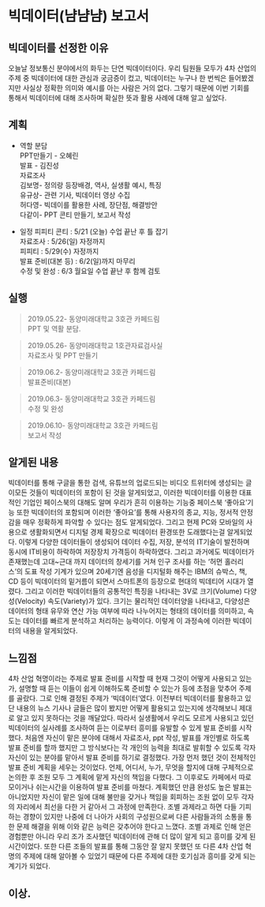 # 빅데이터(냠냠냠) 보고서

## 빅데이터를 선정한 이유

오늘날 정보통신 분야에서의 화두는 단연 빅데이터이다.
우리 팀원들 모두가 4차 산업의 주제 중 빅데이터에 대한 관심과 궁금증이 컸고,
빅데이터는 누구나 한 번씩은 들어봤겠지만 사실상 정확한 의미와 예시를
아는 사람은 거의 없다.
그렇기 때문에 이번 기회를 통해서 빅데이터에 대해 조사하며 
확실한 뜻과 활용 사례에 대해 알고 싶었다.



## 계획
- 역할 분담  
PPT만들기 - 오혜린  
발표 - 김진성   
자료조사  
김보명- 정의랑 등장배경, 역사, 실생활 예시, 특징  
유규상- 관련 기사, 빅데이터 영상 수집  
허다영- 빅데이를 활용한 사례, 장단점, 해결방안  
다같이- PPT 콘티 만들기, 보고서 작성

- 일정
피피티 콘티 : 5/21 (오늘) 수업 끝난 후 틀 잡기  
자료조사 : 5/26(일) 자정까지  
피피티 : 5/29(수) 자정까지  
발표 준비(대본 등) : 6/2(일)까지 마무리  
수정 및 완성 : 6/3 월요일 수업 끝난 후 함께 검토  



## 실행

>2019.05.22- 동양미래대학교 3호관 카페드림  
PPT 및 역활 분담.
  
> 2019.05.26- 동양미래대학교 1호관자료검사실  
자료조사 및 PPT 만들기  

>2019.06.2- 동양미래대학교 3호관 카페드림  
발표준비(대본)  

>2019.06.3- 동양미래대학교 3호관 카페드림   
수정 및 완성  

>2019.06.10- 동양미래대학교 3호관 카페드림  
보고서 작성

## 알게된 내용

빅데이터를 통해 구글을 통한 검색, 유튜브의 업로드되는 비디오 트위터에 생성되는 글 이모든 것들이 빅데이터의 포함이 된 것을 알게되었고, 이러한 빅데이터를 이용한 대표적인 기업인 페이스북의 대해도 알며 우리가 흔히 이용하는 기능중 페이스북 ‘좋아요’기능 또한 빅데이터의 포함되며 이러한 ‘좋아요’를 통해 사용자의 종교, 지능, 정서적 안정감을 매우 정확하게 파악할 수 있다는 점도 알게되었다. 그리고 현제 PC와 모바일의 사용으로 생활화되면서 디지털 경제 확장으로 빅데이터 환경또한 도래했다는걸 알게되었다. 이렇게 다양한 데이터들이 생성되어 데이터 수집, 저장, 분석의 IT기술이 발전하며 동시에 IT비용이 하락하여 저장장치 가격등이 하락하였다. 그리고 과거에도 빅데이터가 존재했는데 고대~근대 까지 데이터의 창세기를 거쳐 인구 조사를 하는 ‘허먼 홀러리스’의 도표 작성 기계가 있으며 20세기엔 음성을 디지털화 해주는 IBM의 슈박스, 책, CD 등이 빅데이터의 밑거름이 되면서 스마트폰의 등장으로 현대의 빅데티어 시대가 열렸다. 그리고 이러한 빅데이터들의 공통적인 특징을 나타내는 3V로 크기(Volume) 다양성(Velocity) 속도(Variety)가 있다. 크기는 물리적인 데이터양을 나타내고, 다양성은 데이터의 형태 유무와 연산 가능 여부에 따라 나누어지는 형태의 데이터를 의미하고, 속도는 데이터를 빠르게 분석하고 처리하는 능력이다. 이렇게 이 과정속에 이러한 빅데이터의 내용을 알게되었다.



## 느낌점

4차 산업 혁명이라는 주제로 발표 준비를 시작할 때 현재 그것이 어떻게 사용되고 있는가, 설명할 때 듣는 이들이 쉽게 이해하도록 준비할 수 있는가 등에 초점을 맞추어 주제를 골랐다. 그로 인해 결정된 주제가 ‘빅데이터’였다. 이전부터 빅데이터를 활용하고 있단 내용의 뉴스 기사나 글들은 많이 봤지만 어떻게 활용되고 있는지에 생각해보니 제대로 알고 있지 못하다는 것을 깨달았다. 따라서 실생활에서 우리도 모르게 사용되고 있던 빅데이터의 실사례를 조사하여 듣는 이로부터 흥미를 유발할 수 있게 발표 준비를 시작했다. 처음엔 자신이 맡은 분야에 대해서 자료조사, ppt 작성, 발표를 개인별로 하도록 발표 준비를 할까 했지만 그 방식보다는 각 개인의 능력을 최대로 발휘할 수 있도록 각자 자신이 있는 분야를 맡아서 발표 준비를 하기로 결정했다. 가장 먼저 했던 것이 전체적인 발표 준비 계획을 세우는 것이었다. 언제, 어디서, 누가, 무엇을 할지에 대해 구체적으로 논의한 후 조원 모두 그 계획에 맡게 자신의 책임을 다했다. 그 이후로도 카페에서 따로 모이거나 쉬는시간을 이용하여 발표 준비를 마쳤다. 계획했던 만큼 완성도 높은 발표는 아니었지만 자신이 맡은 일에 대해 불만을 갖거나 책임을 회피하는 조원 없이 모두 각자의 자리에서 최선을 다한 거 같아서 그 과정에 만족한다. 조별 과제라고 하면 다들 기피하는 경향이 있지만 나중에 더 나아가 사회의 구성원으로써 다른 사람들과의 소통을 통한 문제 해결을 위해 이와 같은 능력은 갖추어야 한다고 느꼈다. 조별 과제로 인해 얻은 경험뿐만 아니라 우리 조가 조사했던 빅데이터에 관해 더 많이 알게 되고 흥미를 갖게 된 시간이었다. 또한 다른 조들의 발표를 통해 그동안 잘 알지 못했던 또 다른 4차 산업 혁명의 주제에 대해 알아볼 수 있었기 때문에 다른 주제에 대한 호기심과 흥미를 갖게 되는 계기가 되었다.  

## 이상.
